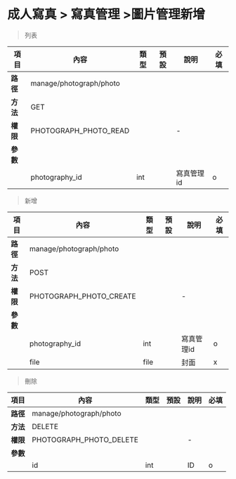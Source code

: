 # 成人寫真 > 寫真管理 >圖片管理新增

> 列表

| 項目        | 內容                      | 類型  | 預設  | 說明     | 必填  |
| --------- | ----------------------- | --- | --- | ------ | --- |
| <b>路徑</b> | manage/photograph/photo |     |     |        |     |
| <b>方法</b> | GET                     |     |     |        |     |
| <b>權限</b> | PHOTOGRAPH_PHOTO_READ   |     |     | -      |     |
| <b>參數</b> |                         |     |     |        |     |
|           | photography_id          | int |     | 寫真管理id | o   |

> 新增

| 項目        | 內容                      | 類型   | 預設  | 說明     | 必填  |
| --------- | ----------------------- | ---- | --- | ------ | --- |
| <b>路徑</b> | manage/photograph/photo |      |     |        |     |
| <b>方法</b> | POST                    |      |     |        |     |
| <b>權限</b> | PHOTOGRAPH_PHOTO_CREATE |      |     | -      |     |
| <b>參數</b> |                         |      |     |        |     |
|           | photography_id          | int  |     | 寫真管理id | o   |
|           | file                    | file |     | 封面     | x   |

> 刪除

| 項目        | 內容                      | 類型  | 預設  | 說明  | 必填  |
| --------- | ----------------------- | --- | --- | --- | --- |
| <b>路徑</b> | manage/photograph/photo |     |     |     |     |
| <b>方法</b> | DELETE                  |     |     |     |     |
| <b>權限</b> | PHOTOGRAPH_PHOTO_DELETE |     |     | -   |     |
| <b>參數</b> |                         |     |     |     |     |
|           | id                      | int |     | ID  | o   |
